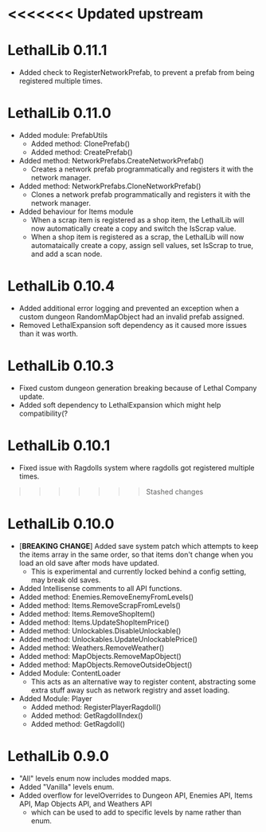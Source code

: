 <<<<<<< Updated upstream
=======
# LethalLib 0.11.1
- Added check to RegisterNetworkPrefab, to prevent a prefab from being registered multiple times.

# LethalLib 0.11.0
- Added module: PrefabUtils
	- Added method: ClonePrefab()
	- Added method: CreatePrefab()
- Added method: NetworkPrefabs.CreateNetworkPrefab()
	- Creates a network prefab programmatically and registers it with the network manager.
- Added method: NetworkPrefabs.CloneNetworkPrefab()
	- Clones a network prefab programmatically and registers it with the network manager.
- Added behaviour for Items module
	- When a scrap item is registered as a shop item, the LethalLib will now automatically create a copy and switch the IsScrap value.
	- When a shop item is registered as a scrap, the LethalLib will now automataically create a copy, assign sell values, set IsScrap to true, and add a scan node.

# LethalLib 0.10.4
- Added additional error logging and prevented an exception when a custom dungeon RandomMapObject had an invalid prefab assigned.
- Removed LethalExpansion soft dependency as it caused more issues than it was worth.

# LethalLib 0.10.3
- Fixed custom dungeon generation breaking because of Lethal Company update.
- Added soft dependency to LethalExpansion which might help compatibility(?

# LethalLib 0.10.1  
- Fixed issue with Ragdolls system where ragdolls got registered multiple times.  

>>>>>>> Stashed changes
# LethalLib 0.10.0
- [**BREAKING CHANGE**] Added save system patch which attempts to keep the items array in the same order, so that items don't change when you load an old save after mods have updated.  
	- This is experimental and currently locked behind a config setting, may break old saves.
- Added Intellisense comments to all API functions.
- Added method: Enemies.RemoveEnemyFromLevels()
- Added method: Items.RemoveScrapFromLevels()
- Added method: Items.RemoveShopItem()
- Added method: Items.UpdateShopItemPrice()
- Added method: Unlockables.DisableUnlockable()
- Added method: Unlockables.UpdateUnlockablePrice()
- Added method: Weathers.RemoveWeather()
- Added method: MapObjects.RemoveMapObject()
- Added method: MapObjects.RemoveOutsideObject()
- Added Module: ContentLoader
	- This acts as an alternative way to register content, abstracting some extra stuff away such as network registry and asset loading.  
- Added Module: Player  
	- Added method: RegisterPlayerRagdoll()  
	- Added method: GetRagdollIndex()  
	- Added method: GetRagdoll()  
	
# LethalLib 0.9.0  
- "All" levels enum now includes modded maps.  
- Added "Vanilla" levels enum.  
- Added overflow for levelOverrides to Dungeon API, Enemies API, Items API, Map Objects API, and Weathers API  
	- which can be used to add to specific levels by name rather than enum.  
